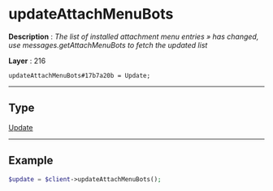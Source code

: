 # updateAttachMenuBots

**Description** : *The list of installed attachment menu entries &raquo; has changed, use messages\.getAttachMenuBots to fetch the updated list*

**Layer** : 216

```tl
updateAttachMenuBots#17b7a20b = Update;
```

---

## Type

[Update](type/Update)

---

## Example

```php
$update = $client->updateAttachMenuBots();
```